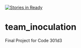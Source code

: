 [![Stories in Ready](https://badge.waffle.io/apalm112/team_inoculation.png?label=ready&title=Ready)](https://waffle.io/apalm112/team_inoculation)
# team_inoculation
Final Project for Code 301d3

